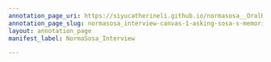 ```yaml
---
annotation_page_uri: https://siyucatherineli.github.io/normasosa__OralHistory/annotations/normasosa_interview-canvas-1-asking-sosa-s-memories-on-hispanic-activism-movements-back-in-60s--and-what-is-her-opinions-on-it-.json
annotation_page_slug: normasosa_interview-canvas-1-asking-sosa-s-memories-on-hispanic-activism-movements-back-in-60s--and-what-is-her-opinions-on-it-
layout: annotation_page
manifest_label: NormaSosa_Interview

---
```

